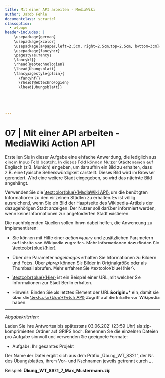 ```yaml
---
title: Mit einer API arbeiten - MediaWiki
author: Jakob Fehle
documentclass: scrartcl
classoption:
  - a4paper
header-includes: |
    \usepackage{german} 
	\usepackage{xcolor}
    \usepackage[a4paper,left=2.5cm, right=2.5cm,top=2.5cm, bottom=3cm]{geometry}
    \usepackage{fancyhdr}
    \pagestyle{fancy}
    \fancyhf{}
    \rhead{Webtechnologien}
    \lhead{Übungsblatt}
    \fancypagestyle{plain}{
      \fancyhf{}
      \rhead{Webtechnologien}
      \lhead{Übungsblatt}}





---
```



# 07 | Mit einer API arbeiten - MediaWiki Action API

Erstellen Sie in dieser Aufgabe eine einfache Anwendung, die lediglich aus einem Input-Feld besteht. In dieses Feld können Nutzer Städtenamen auf Englisch (z.B. Munich) eingeben, um daraufhin ein Bild zu erhalten, dass z.B. eine typische Sehenswürdigkeit darstellt. Dieses Bild wird im Browser gerendert. Wird eine weitere Stadt eingegeben, so wird das nächste Bild angehängt.

Verwenden Sie die  [\textcolor{blue}{MediaWiki API}](https://www.mediawiki.org/wiki/API:Main_page), um die benötigten Informationen zu den einzelnen Städten zu erhalten. Es ist völlig ausreichend, wenn Sie ein Bild der Hauptseite des Wikipedia-Artikels der dazugehörigen Stadt anzeigen. Der Nutzer soll darüber informiert werden, wenn keine Informationen zur angeforderten Stadt existieren.

Die nachfolgenden Quellen sollen Ihnen dabei helfen, die Anwendung zu implementieren:

- Sie können mit Hilfe einer *action=query* und zusätzlichen Parametern auf Inhalte von Wikipedia zugreifen. Mehr Informationen dazu finden Sie [\textcolor{blue}{hier}](https://www.mediawiki.org/w/api.php?action=help&modules=query).

- Über den Parameter _pageimages_ erhalten Sie Informationen zu Bildern und Fotos. Über _piprop_ können Sie Bilder in Originalgröße oder als Thumbnail abrufen. Mehr erfahren Sie [\textcolor{blue}{hier}](https://www.mediawiki.org/wiki/Extension:PageImages).

- [\textcolor{blue}{Hier}](https://en.wikipedia.org/w/api.php?action=query&titles=Berlin&format=json&indexpageids&prop=images&prop=pageimages&piprop=original) ist ein Beispiel einer URL, mit welcher Sie Informationen zur Stadt Berlin erhalten. 

- Hinweis: Binden Sie als letztes Element der URL **&origin=*** ein, damit sie über die [\textcolor{blue}{Fetch API}](https://developer.mozilla.org/en-US/docs/Web/API/Fetch_API/Using_Fetch) Zugriff auf die Inhalte von Wikipedia haben. 

  



------

*Abgabekriterien:*

Laden Sie Ihre Antworten bis spätestens 03.06.2021 (23:59 Uhr) als zip-komprimierten Ordner auf GRIPS hoch. Benennen Sie die einzelnen Dateien pro Aufgabe sinnvoll und verwenden Sie geeignete Formate:

- Aufgabe: Ihr gesamtes Projekt


Der Name der Datei ergibt sich aus dem Präfix „Übung_WT_SS21“, der Nr. des Übungsblattes, ihrem Vor- und Nachnamen jeweils getrennt durch _ .

 

Beispiel: **Übung_WT_SS21_7_Max_Mustermann.zip**

